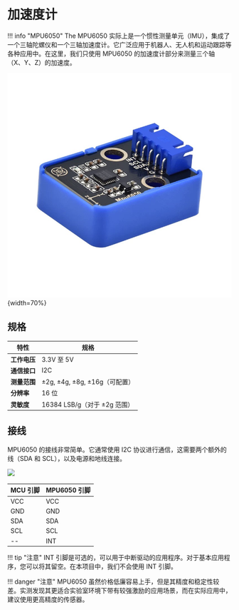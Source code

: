 # 加速度计

!!! info "MPU6050"
    The MPU6050 实际上是一个惯性测量单元（IMU），集成了一个三轴陀螺仪和一个三轴加速度计。它广泛应用于机器人、无人机和运动跟踪等各种应用中。在这里，我们只使用 MPU6050 的加速度计部分来测量三个轴（X、Y、Z）的加速度。

![](mpu6050.jpg){width=70%}

## 规格

| **特性**         | **规格**            |
|------------------|---------------------|
| **工作电压**     | 3.3V 至 5V         |
| **通信接口**     | I2C                 |
| **测量范围**     | ±2g, ±4g, ±8g, ±16g（可配置） |
| **分辨率**       | 16 位               |
| **灵敏度**       | 16384 LSB/g（对于 ±2g 范围） |

## 接线

MPU6050 的接线非常简单。它通常使用 I2C 协议进行通信，这需要两个额外的线（SDA 和 SCL），以及电源和地线连接。

![](mpu6050-wiring.png)

| MCU 引脚 | MPU6050 引脚 |
|----------|--------------|
| VCC      | VCC          |
| GND      | GND          |
| SDA      | SDA          |
| SCL      | SCL          |
| --       | INT          |

!!! tip "注意"
    INT 引脚是可选的，可以用于中断驱动的应用程序。对于基本应用程序，您可以将其留空。在本项目中，我们不会使用 INT 引脚。

!!! danger "注意"
    MPU6050 虽然价格低廉容易上手，但是其精度和稳定性较差。实测发现其更适合实验室环境下带有较强激励的应用场景，而在实际应用中，建议使用更高精度的传感器。